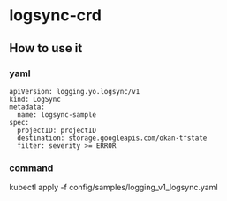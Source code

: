 # logsync-crd

## How to use it
### yaml
```
apiVersion: logging.yo.logsync/v1
kind: LogSync
metadata:
  name: logsync-sample
spec:
  projectID: projectID
  destination: storage.googleapis.com/okan-tfstate
  filter: severity >= ERROR
```

### command
kubectl apply -f config/samples/logging_v1_logsync.yaml
